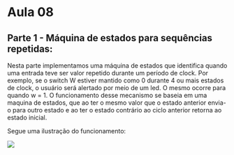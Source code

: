 # Aula 08

## Parte 1 - Máquina de estados para sequências repetidas:

Nesta parte implementamos uma máquina de estados que identifica quando uma entrada teve ser valor repetido durante um período de clock. Por exemplo, se o switch W estiver mantido como 0 durante 4 ou mais estados de clock, o usuário será alertado por meio de um led. O mesmo ocorre para quando w = 1. O funcionamento desse mecanismo se baseia em uma maquina de estados, que ao ter o mesmo valor que o estado anterior envia-o para outro estado e ao ter o estado contrário ao ciclo anterior retorna ao estado inicial.

Segue uma ilustração do funcionamento: 

<img src="p1f1.png">
